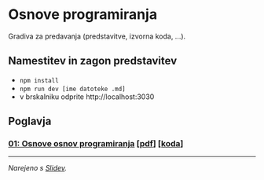 # Osnove programiranja

Gradiva za predavanja (predstavitve, izvorna koda, ...).

## Namestitev in zagon predstavitev

- `npm install`
- `npm run dev [ime datoteke .md]`
- v brskalniku odprite http://localhost:3030

## Poglavja

### [01: Osnove osnov programiranja](./OP-01-Osnove.md) [[pdf](./OP-01-Osnove.pdf)] [[koda](./assets/01/code)]

---
*Narejeno s [Slidev](https://sli.dev/).*

